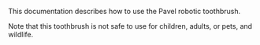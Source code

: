 This documentation describes how to use the Pavel robotic toothbrush.

Note that this toothbrush is not safe to use for children, adults, or pets, and wildlife.
